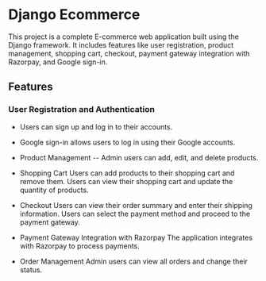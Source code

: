 # Django Ecommerce
This project is a complete E-commerce web application built using the Django framework. It includes features like user registration, product management, shopping cart, checkout, payment gateway integration with Razorpay, and Google sign-in.

## Features
### User Registration and Authentication
- Users can sign up and log in to their accounts.
- Google sign-in allows users to log in using their Google accounts.

- Product Management
-- Admin users can add, edit, and delete products.

- Shopping Cart
Users can add products to their shopping cart and remove them.
Users can view their shopping cart and update the quantity of products.

- Checkout
Users can view their order summary and enter their shipping information.
Users can select the payment method and proceed to the payment gateway.

- Payment Gateway Integration with Razorpay
The application integrates with Razorpay to process payments.

- Order Management
Admin users can view all orders and change their status.
